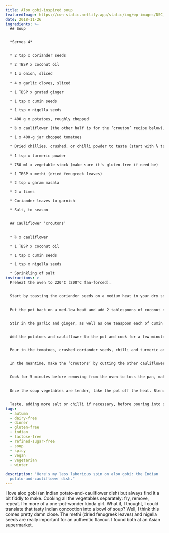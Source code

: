 ```yaml
---
title: Aloo gobi-inspired soup
featuredImage: https://cwn-static.netlify.app/static/img/wp-images/DSC_0255-3.jpg
date: 2018-11-26
ingredients: >-
  ## Soup


  *Serves 4*


  * 2 tsp x coriander seeds

  * 2 TBSP x coconut oil

  * 1 x onion, sliced

  * 4 x garlic cloves, sliced

  * 1 TBSP x grated ginger

  * 1 tsp x cumin seeds

  * 1 tsp x nigella seeds

  * 400 g x potatoes, roughly chopped

  * ½ x cauliflower (the other half is for the ‘crouton’ recipe below), chopped up a bit larger than the potatoes

  * 1 x 400-g jar chopped tomatoes

  * Dried chillies, crushed, or chilli powder to taste (start with ½ tsp if you’re not sure; you can add more later if you like)

  * 1 tsp x turmeric powder

  * 750 ml x vegetable stock (make sure it's gluten-free if need be)

  * 1 TBSP x methi (dried fenugreek leaves)

  * 2 tsp x garam masala

  * 2 x limes

  * Coriander leaves to garnish

  * Salt, to season


  ## Cauliflower ‘croutons’


  * ½ x cauliflower

  * 1 TBSP x coconut oil

  * 1 tsp x cumin seeds

  * 1 tsp x nigella seeds

  * Sprinkling of salt
instructions: >-
  Preheat the oven to 220°C (200°C fan-forced).


  Start by toasting the coriander seeds on a medium heat in your dry soup pot. Once they’ve browned a bit and smell nice and toasty, remove and crush with a mortar and pestle. Set the ground seeds aside.


  Put the pot back on a med-low heat and add 2 tablespoons of coconut oil. Once the oil has melted, add the onion and cook until soft but not brown.


  Stir in the garlic and ginger, as well as one teaspoon each of cumin and nigella seeds, and cook while stirring until the seeds start to pop.


  Add the potatoes and cauliflower to the pot and cook for a few minutes, stirring to cover the vegetables in the onion-and-spice mixture.


  Pour in the tomatoes, crushed coriander seeds, chilli and turmeric and cook for a further few minutes before adding the stock. Stir, then cover the pot and cook for around 20-25 minutes – or until you can easily pierce the potatoes and cauliflower with a fork.


  In the meantime, make the ‘croutons’ by cutting the other cauliflower half into bite-sized pieces. Pop them on a baking tray with 1 tablespoon of coconut oil. Sprinkle with a teaspoon each of nigella and cumin seeds, and a good pinch of sea salt.


  Cook for 5 minutes before removing from the oven to toss the pan, making sure the cauliflower is covered in oil. Cook for a further 20 minutes, or until the croutons are golden brown.


  Once the soup vegetables are tender, take the pot off the heat. Blend with a stick blender until smooth, before stirring through the methi and garam masala. Let the mixture sit for around 5 minutes to infuse the extra spices.


  Taste, adding more salt or chilli if necessary, before pouring into soup bowls. Squeeze over ½ lime per serving, and top with a handful of the cauliflower croutons and some fresh coriander leaves.
tags:
  - autumn
  - dairy-free
  - dinner
  - gluten-free
  - indian
  - lactose-free
  - refined-sugar-free
  - soup
  - spicy
  - vegan
  - vegetarian
  - winter

description: "Here's my less laborious spin on aloo gobi: the Indian
  potato-and-cauliflower dish."
---
```

I love aloo gobi (an Indian potato-and-cauliflower dish) but always find it a bit fiddly to make. Cooking all the vegetables separately: fry, remove, repeat. I’m more of a one-pot-wonder kinda girl. What if, I thought, I could translate that tasty Indian concoction into a bowl of soup? Well, I think this comes pretty damn close. The methi (dried fenugreek leaves) and nigella seeds are really important for an authentic flavour. I found both at an Asian supermarket.